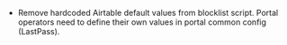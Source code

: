 - Remove hardcoded Airtable default values from blocklist script. Portal
  operators need to define their own values in portal common config (LastPass).